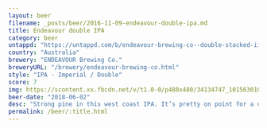 ```yaml
---
layout: beer
filename: _posts/beer/2016-11-09-endeavour-double-ipa.md
title: Endeavour double IPA
category: beer
untappd: "https://untappd.com/b/endeavour-brewing-co--double-stacked-iipa/2567307"
country: "Australia"
brewery: "ENDEAVOUR Brewing Co."
breweryURL: "/brewery/endeavour-brewing-co.html"
style: "IPA - Imperial / Double"
score: 7
img: https://scontent.xx.fbcdn.net/v/t1.0-0/p480x480/34134747_10156301083663745_7990076219372601344_o.jpg?_nc_cat=111&_nc_ohc=5zgxUHkr6iQAQnnPOhOQIlGdoelGT_QtYGZEwXhXaiORRY_sJ21iByDyQ&_nc_ht=scontent.xx&oh=df85a6afe29d66a0dbb86f769b956a52&oe=5E5016C1
beer-date: "2018-06-02"
desc: "Strong pine in this west coast IPA. It’s pretty on point for a double IPA but its not something I would race back to"
permalink: /beer/:title.html
---
```


